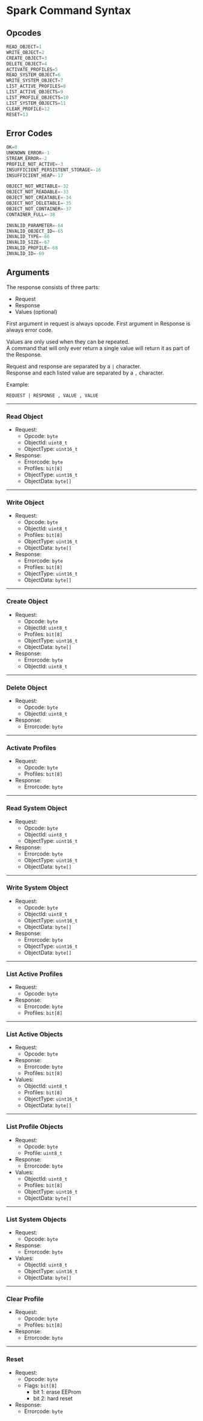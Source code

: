# Spark Command Syntax

## Opcodes

```python
READ_OBJECT=1
WRITE_OBJECT=2
CREATE_OBJECT=3
DELETE_OBJECT=4
ACTIVATE_PROFILES=5
READ_SYSTEM_OBJECT=6
WRITE_SYSTEM_OBJECT=7
LIST_ACTIVE_PROFILES=8
LIST_ACTIVE_OBJECTS=9
LIST_PROFILE_OBJECTS=10
LIST_SYSTEM_OBJECTS=11
CLEAR_PROFILE=12
RESET=13
```

## Error Codes

```python
OK=0
UNKNOWN_ERROR=-1
STREAM_ERROR=-2
PROFILE_NOT_ACTIVE=-3
INSUFFICIENT_PERSISTENT_STORAGE=-16
INSUFFICIENT_HEAP=-17

OBJECT_NOT_WRITABLE=-32
OBJECT_NOT_READABLE=-33
OBJECT_NOT_CREATABLE=-34
OBJECT_NOT_DELETABLE=-35
OBJECT_NOT_CONTAINER=-37
CONTAINER_FULL=-38

INVALID_PARAMETER=-64
INVALID_OBJECT_ID=-65
INVALID_TYPE=-66
INVALID_SIZE=-67
INVALID_PROFILE=-68
INVALID_ID=-69
```

## Arguments

The response consists of three parts:
- Request
- Response
- Values (optional)

First argument in request is always opcode. First argument in Response is always error code.

Values are only used when they can be repeated. </br>
A command that will only ever return a single value will return it as part of the Response.

Request and response are separated by a `|` character. </br>
Response and each listed value are separated by a `,` character.

Example:
```
REQUEST | RESPONSE , VALUE , VALUE
```

---
### Read Object

- Request:
    - Opcode: `byte`
    - ObjectId: `uint8_t`
    - ObjectType: `uint16_t`
- Response:
    - Errorcode: `byte`
    - Profiles: `bit[8]`
    - ObjectType: `uint16_t`
    - ObjectData: `byte[]`

---
### Write Object

- Request:
    - Opcode: `byte`
    - ObjectId: `uint8_t`
    - Profiles: `bit[8]`
    - ObjectType: `uint16_t`
    - ObjectData: `byte[]`
- Response:
    - Errorcode: `byte`
    - Profiles: `bit[8]`
    - ObjectType: `uint16_t`
    - ObjectData: `byte[]`

---
### Create Object

- Request:
    - Opcode: `byte`
    - ObjectId: `uint8_t`
    - Profiles: `bit[8]`
    - ObjectType: `uint16_t`
    - ObjectData: `byte[]`
- Response:
    - Errorcode: `byte`
    - ObjectId: `uint8_t`

---
### Delete Object

- Request:
    - Opcode: `byte`
    - ObjectId: `uint8_t`
- Response:
    - Errorcode: `byte`

---
### Activate Profiles

- Request:
    - Opcode: `byte`
    - Profiles: `bit[8]`
- Response:
    - Errorcode: `byte`

---
### Read System Object

- Request:
    - Opcode: `byte`
    - ObjectId: `uint8_t`
    - ObjectType: `uint16_t`
- Response:
    - Errorcode: `byte`
    - ObjectType: `uint16_t`
    - ObjectData: `byte[]`

---
### Write System Object

- Request:
    - Opcode: `byte`
    - ObjectId: `uint8_t`
    - ObjectType: `uint16_t`
    - ObjectData: `byte[]`
- Response:
    - Errorcode: `byte`
    - ObjectType: `uint16_t`
    - ObjectData: `byte[]`

---
### List Active Profiles

- Request:
    - Opcode: `byte`
- Response:
    - Errorcode: `byte`
    - Profiles: `bit[8]`

---
### List Active Objects

- Request:
    - Opcode: `byte`
- Response:
    - Errorcode: `byte`
    - Profiles: `bit[8]`
- Values:
    - ObjectId: `uint8_t`
    - Profiles: `bit[8]`
    - ObjectType: `uint16_t`
    - ObjectData: `byte[]`

---
### List Profile Objects

- Request:
    - Opcode: `byte`
    - Profile: `uint8_t`
- Response:
    - Errorcode: `byte`
- Values:
    - ObjectId: `uint8_t`
    - Profiles: `bit[8]`
    - ObjectType: `uint16_t`
    - ObjectData: `byte[]`

---
### List System Objects

- Request:
    - Opcode: `byte`
- Response:
    - Errorcode: `byte`
- Values:
    - ObjectId: `uint8_t`
    - ObjectType: `uint16_t`
    - ObjectData: `byte[]`

---
### Clear Profile

- Request:
    - Opcode: `byte`
    - Profiles: `bit[8]`
- Response:
    - Errorcode: `byte`

---
### Reset

* Request:
    * Opcode: `byte`
    * Flags: `bit[8]`
        * bit 1: erase EEProm
        * bit 2: hard reset
* Response:
    * Errorcode: `byte`
